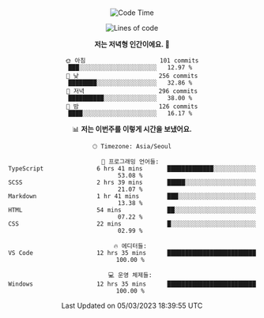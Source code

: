<div align="center">

<br />

 <!--START_SECTION:waka-->
![Code Time](http://img.shields.io/badge/Code%20Time-319%20hrs%2038%20mins-blue)

![Lines of code](https://img.shields.io/badge/%EC%A0%80%EB%8A%94%20%EC%97%AC%ED%83%9C%EA%B9%8C%EC%A7%80%20-1.3%20million%20%EC%A4%84%EC%9D%98%20%EC%BD%94%EB%93%9C%EB%A5%BC%20%EC%9E%91%EC%84%B1%ED%96%88%EC%96%B4%EC%9A%94.-blue)

**저는 저녁형 인간이에요. 🦉** 

```text
🌞 아침                     101 commits         ███░░░░░░░░░░░░░░░░░░░░░░   12.97 % 
🌆 낮　                     256 commits         ████████░░░░░░░░░░░░░░░░░   32.86 % 
🌃 저녁                     296 commits         ██████████░░░░░░░░░░░░░░░   38.00 % 
🌙 밤　                     126 commits         ████░░░░░░░░░░░░░░░░░░░░░   16.17 % 
```


📊 **저는 이번주를 이렇게 시간을 보냈어요.** 

```text
🕑︎ Timezone: Asia/Seoul

💬 프로그래밍 언어들: 
TypeScript               6 hrs 41 mins       █████████████░░░░░░░░░░░░   53.08 % 
SCSS                     2 hrs 39 mins       █████░░░░░░░░░░░░░░░░░░░░   21.07 % 
Markdown                 1 hr 41 mins        ███░░░░░░░░░░░░░░░░░░░░░░   13.38 % 
HTML                     54 mins             ██░░░░░░░░░░░░░░░░░░░░░░░   07.22 % 
CSS                      22 mins             █░░░░░░░░░░░░░░░░░░░░░░░░   02.99 % 

🔥 에디터들: 
VS Code                  12 hrs 35 mins      █████████████████████████   100.00 % 

💻 운영 체제들: 
Windows                  12 hrs 35 mins      █████████████████████████   100.00 % 
```


 Last Updated on 05/03/2023 18:39:55 UTC
<!--END_SECTION:waka-->

</div>
